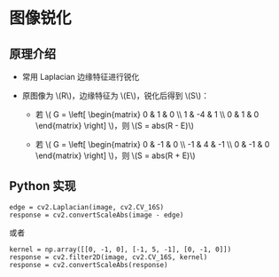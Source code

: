 <script type="text/javascript" src="http://cdn.mathjax.org/mathjax/latest/MathJax.js?config=default"></script>

# 图像锐化

## 原理介绍

- 常用 Laplacian 边缘特征进行锐化

- 原图像为 \\(R\\)，边缘特征为 \\(E\\)，锐化后得到 \\(S\\)：

	- 若 \\( G = \\left[ \\begin{matrix} 0 & 1 & 0 \\\\ 1 & -4 & 1 \\\\ 0 & 1 & 0 \\end{matrix} \\right] \\)，则 \\(S = abs(R - E)\\)

	- 若 \\( G = \\left[ \\begin{matrix} 0 & -1 & 0 \\\\ -1 & 4 & -1 \\\\ 0 & -1 & 0 \\end{matrix} \\right] \\)，则 \\(S = abs(R + E)\\)

## Python 实现

```
edge = cv2.Laplacian(image, cv2.CV_16S)
response = cv2.convertScaleAbs(image - edge)
```

或者

```
kernel = np.array([[0, -1, 0], [-1, 5, -1], [0, -1, 0]])
response = cv2.filter2D(image, cv2.CV_16S, kernel)
response = cv2.convertScaleAbs(response)
```
